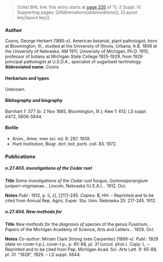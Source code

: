 > [!cite] BHL link: this entry starts at [page 335](https://www.biodiversitylibrary.org/page/33266012) of TL-2 Suppl. IV.
> Supporting pages: [[Abbreviations|abbreviations]], [[Layout key|layout key]].

### Author

Coons, George Herbert (1885-x), American botanist, plant pathologist, born at Bloomington, III., studied at the University of Illinois, Urbana, A.B. 1908 at the University of Nebraska, AM 1911, University of Michigan, Ph.D. 1915, professor of botany at Michigan State College 1925-1929, from 1929 principal pathologist at U.S.D.A., specialist of sugarbeet technology. 
**Abbreviated name**: *Coons*

#### Herbarium and types

Unknown.

#### Bibliography and biography

Barnhart 1: 377 (b. 2 Nov 1885, Bloomington, III.); Kew 1: 612; LS suppl. 4472, 5606-5644.

#### Biofile

- Anon., Amer. men sci. ed. 6: 287. 1938.
- Hunt Institution, Biogr. dict. bot. portr. coll. 83. 1972.

### Publications

##### n.27.403. investigations of the Cedar rust

**Title**
Some *investigations of the Cedar rust* fungus, Gymnosporangium juniperi-virginianae... Lincoln, Nebraska (U.S.A.)... 1912. Oct.

**Notes**
*Publ*.: 1912, p. \[i, ii\], \[217\]-245. *Copies*: B, HH. – Reprinted and to be cited from Annual Rep. Agric. Exper. Sta. Univ. Nebraska 25: 217-245. 1912.

##### n.27.404. New methods for

**Title**
*New methods for* the *diagnosis of* species of the genus *Fusarium*... Papers of the Michigan Academy of Science, Arts and Letters... 1929. Oct.

**Notes**
*Co-author*: Miriam Clark Strong (née Carpenter) (1899-x).
*Publ*.: 1929 (date on cover-t.p.), cover-t.p., p. 65-68, *pl. 31* (uncol. phot.). *Copy*: L. – Reprinted and to be cited from Pap. Michigan Acad. Sci. Arts Lett. 9: 65-88, *pl. 31.* "1928", 1929. – LS suppl. 5644.

